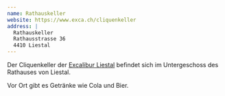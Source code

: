 ```yaml
---
name: Rathauskeller
website: https://www.exca.ch/cliquenkeller
address: |
  Rathauskeller
  Rathausstrasse 36
  4410 Liestal
---
```

Der Cliquenkeller der [Excalibur Liestal](https://www.exca.ch) befindet sich im Untergeschoss des Rathauses von Liestal.

Vor Ort gibt es Getränke wie Cola und Bier.
